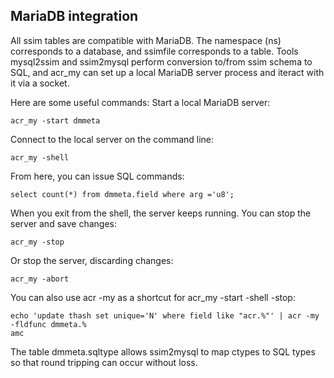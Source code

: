 ## MariaDB integration

All ssim tables are compatible with MariaDB. The namespace (ns) corresponds to a database,
and ssimfile corresponds to a table.
Tools mysql2ssim and ssim2mysql perform conversion to/from ssim schema to SQL, and
acr_my can set up a local MariaDB server process and iteract with
it via a socket.

Here are some useful commands:
Start a local MariaDB server:

    acr_my -start dmmeta

Connect to the local server on the command line:

    acr_my -shell

From here, you can issue SQL commands:

    select count(*) from dmmeta.field where arg ='u8';

When you exit from the shell, the server keeps running.
You can stop the server and save changes:

    acr_my -stop

Or stop the server, discarding changes:

    acr_my -abort

You can also use acr -my as a shortcut for acr_my -start -shell -stop:

    echo 'update thash set unique='N' where field like "acr.%"' | acr -my -fldfunc dmmeta.%
    amc

The table dmmeta.sqltype allows ssim2mysql to map ctypes to SQL types so that
round tripping can occur without loss.

